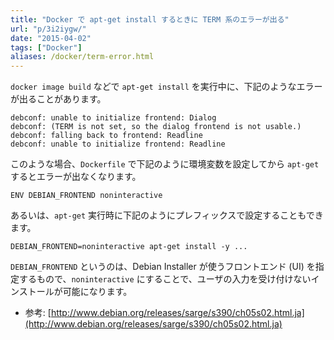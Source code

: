 ```yaml
---
title: "Docker で apt-get install するときに TERM 系のエラーが出る"
url: "p/3i2iygw/"
date: "2015-04-02"
tags: ["Docker"]
aliases: /docker/term-error.html
---
```


`docker image build` などで `apt-get install` を実行中に、下記のようなエラーが出ることがあります。

```
debconf: unable to initialize frontend: Dialog
debconf: (TERM is not set, so the dialog frontend is not usable.)
debconf: falling back to frontend: Readline
debconf: unable to initialize frontend: Readline
```

このような場合、`Dockerfile` で下記のように環境変数を設定してから `apt-get` するとエラーが出なくなります。

```
ENV DEBIAN_FRONTEND noninteractive
```

あるいは、`apt-get` 実行時に下記のようにプレフィックスで設定することもできます。

```
DEBIAN_FRONTEND=noninteractive apt-get install -y ...
```

`DEBIAN_FRONTEND` というのは、Debian Installer が使うフロントエンド (UI) を指定するもので、`noninteractive` にすることで、ユーザの入力を受け付けないインストールが可能になります。

- 参考: [http://www.debian.org/releases/sarge/s390/ch05s02.html.ja](http://www.debian.org/releases/sarge/s390/ch05s02.html.ja)

